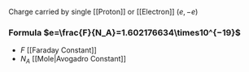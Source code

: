 Charge carried by single [[Proton]] or [[Electron]] $(e,-e)$
### Formula $e=\frac{F}{N_A}=1.602176634\times10^{−19}$
- $F$ [[Faraday Constant]]
- $N_A$ [[Mole|Avogadro Constant]]
